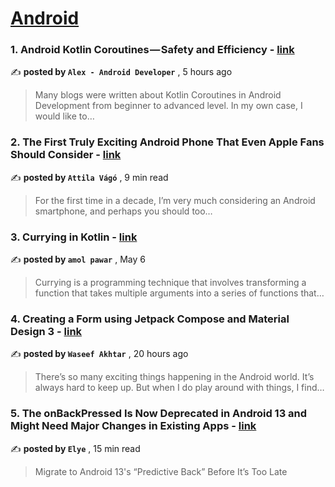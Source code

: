 
<h1><a href=https://medium.com/tag/android/recommended target="_blank" rel="noopener noreferrer">Android</a></h1>
<h3>1. Android Kotlin Coroutines — Safety and Efficiency - <a href=https://medium.com/@huuphuoc1396/android-kotlin-coroutines-safety-and-efficiency-c4dffa29e9c2?source=tag_recommended_feed---------0-84----------android----------69461802_132c_44ed_a69b_a13a59d721ff------- target="_blank" rel="noopener noreferrer">link</a></h3>

✍️ **posted by `Alex - Android Developer`** <date> , 5 hours ago</date>

<blockquote>Many blogs were written about Kotlin Coroutines in Android Development from beginner to advanced level. In my own case, I would like to…</blockquote>

<h3>2. The First Truly Exciting Android Phone That Even Apple Fans Should Consider - <a href=https://medium.com/@attilavago/the-first-truly-exciting-android-phone-that-even-apple-fans-should-consider-9ef205d678ae?source=tag_recommended_feed---------1-107----------android----------69461802_132c_44ed_a69b_a13a59d721ff------- target="_blank" rel="noopener noreferrer">link</a></h3>

✍️ **posted by `Attila Vágó`** <date> , 9 min read</date>

<blockquote>For the first time in a decade, I’m very much considering an Android smartphone, and perhaps you should too…</blockquote>

<h3>3. Currying in Kotlin - <a href=https://medium.com/towardsdev/currying-in-kotlin-9be88bcc930d?source=tag_recommended_feed---------2-85----------android----------69461802_132c_44ed_a69b_a13a59d721ff------- target="_blank" rel="noopener noreferrer">link</a></h3>

✍️ **posted by `amol pawar`** <date> , May 6</date>

<blockquote>Currying is a programming technique that involves transforming a function that takes multiple arguments into a series of functions that…</blockquote>

<h3>4. Creating a Form using Jetpack Compose and Material Design 3 - <a href=https://medium.com/proandroiddev/creating-a-form-using-jetpack-compose-and-material-design-6e18bc63b3d1?source=tag_recommended_feed---------3-84----------android----------69461802_132c_44ed_a69b_a13a59d721ff------- target="_blank" rel="noopener noreferrer">link</a></h3>

✍️ **posted by `Waseef Akhtar`** <date> , 20 hours ago</date>

<blockquote>There’s so many exciting things happening in the Android world. It’s always hard to keep up. But when I do play around with things, I find…</blockquote>

<h3>5. The onBackPressed Is Now Deprecated in Android 13 and Might Need Major Changes in Existing Apps - <a href=https://medium.com/mobile-app-development-publication/migrate-to-android-13-predictive-back-soon-before-its-too-late-e1e1723f392?source=tag_recommended_feed---------4-107----------android----------69461802_132c_44ed_a69b_a13a59d721ff------- target="_blank" rel="noopener noreferrer">link</a></h3>

✍️ **posted by `Elye`** <date> , 15 min read</date>

<blockquote>Migrate to Android 13's “Predictive Back” Before It’s Too Late</blockquote>


